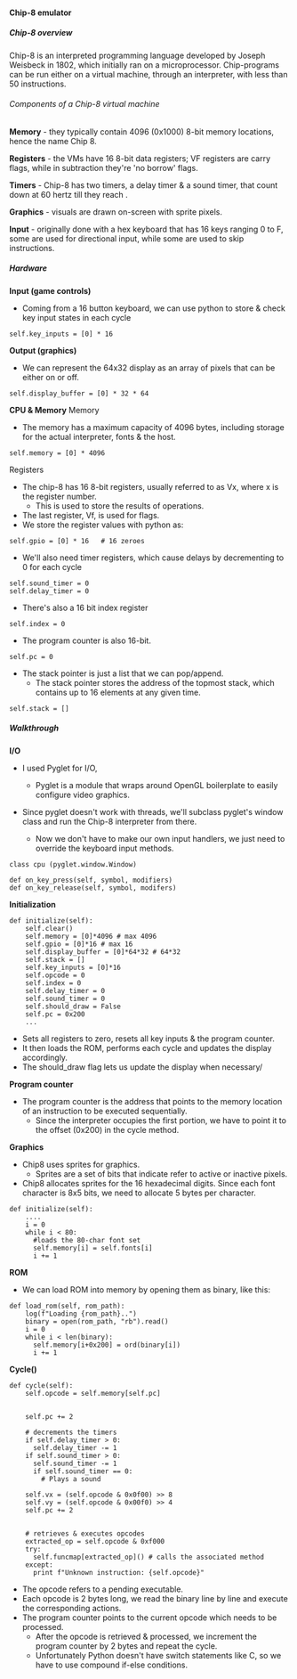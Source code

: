 #### Chip-8 emulator
##### Chip-8 overview
Chip-8 is an interpreted programming language developed by Joseph Weisbeck in 1802, which initially ran on a microprocessor. 
Chip-programs can be run either on a virtual machine, through an interpreter, with less than 50 instructions.

###### Components of a Chip-8 virtual machine
**Memory** - they typically contain 4096 (0x1000) 8-bit memory locations, hence the name Chip 8. 

**Registers** - the VMs have 16 8-bit data registers; VF registers are carry flags, while in subtraction they're 'no borrow' flags.

**Timers** - Chip-8 has two timers, a delay timer & a sound timer, that count down at 60 hertz till they reach .

**Graphics** - visuals are drawn on-screen with sprite pixels.

**Input** - originally done with a hex keyboard that has 16 keys ranging 0 to F, some are used for directional input, while some are used to skip instructions.


##### Hardware
**Input (game controls)**
- Coming from a 16 button keyboard, we can use python to store & check key input states in each cycle
```
self.key_inputs = [0] * 16
```

**Output (graphics)**
- We can represent the 64x32 display as an array of pixels that can be either on or off.
```
self.display_buffer = [0] * 32 * 64
```


**CPU & Memory**
Memory
- The memory has a maximum capacity of 4096 bytes, including storage for the actual interpreter, fonts & the host.
```
self.memory = [0] * 4096
```

Registers
- The chip-8 has 16 8-bit registers, usually referred to as Vx, where x is the register number.
	- This is used to store the results of operations.
- The last register, Vf, is used for flags.
- We store the register values with python as:
```
self.gpio = [0] * 16   # 16 zeroes
```
- We'll also need timer registers, which cause delays by decrementing to 0 for each cycle
```
self.sound_timer = 0
self.delay_timer = 0
```
- There's also a 16 bit index register
```
self.index = 0
```
- The program counter is also 16-bit.
```
self.pc = 0
```
- The stack pointer is just a list that we can pop/append.
	- The stack pointer stores the address of the topmost stack, which contains up to 16 elements at any given time.
```
self.stack = []
```
##### Walkthrough

**I/O**
-  I used Pyglet for I/O, 
	- Pyglet is a module that wraps around OpenGL boilerplate to easily configure video graphics.

- Since pyglet doesn't work with threads, we'll subclass pyglet's window class and run the Chip-8 interpreter from there.
	- Now we don't have to make our own input handlers, we just need to override the keyboard input methods.
```
class cpu (pyglet.window.Window)
```

```
def on_key_press(self, symbol, modifiers)
def on_key_release(self, symbol, modifers)
```


**Initialization**
```
def initialize(self): 
    self.clear() 
    self.memory = [0]*4096 # max 4096 
    self.gpio = [0]*16 # max 16 
    self.display_buffer = [0]*64*32 # 64*32 
    self.stack = [] 
    self.key_inputs = [0]*16   
    self.opcode = 0 
    self.index = 0 
    self.delay_timer = 0 
    self.sound_timer = 0 
    self.should_draw = False 
    self.pc = 0x200 
    ...
```
- Sets all registers to zero, resets all key inputs & the program counter.
- It then loads the ROM, performs each cycle and updates the display accordingly.
- The should_draw flag lets us update the display when necessary/


**Program counter**
- The program counter is the address that points to the memory location of an instruction to be executed sequentially.
	- Since the interpreter occupies the first portion, we have to point it to the offset (0x200) in the cycle method. 


**Graphics**
- Chip8 uses sprites for graphics. 
	- Sprites are a set of bits that indicate refer to active or inactive pixels. 
- Chip8 allocates sprites for the 16 hexadecimal digits. Since each font character is 8x5 bits, we need to allocate 5 bytes per character.
```
def initialize(self): 
    .... 
    i = 0 
    while i < 80: 
      #loads the 80-char font set 
      self.memory[i] = self.fonts[i] 
      i += 1
```


**ROM**
- We can load ROM into memory by opening them as binary, like this:
```
def load_rom(self, rom_path):
    log(f"Loading {rom_path}..") 
    binary = open(rom_path, "rb").read()
    i = 0
    while i < len(binary):
      self.memory[i+0x200] = ord(binary[i])
      i += 1
```


**Cycle()**
```
def cycle(self): 
    self.opcode = self.memory[self.pc]


    self.pc += 2
  
    # decrements the timers 
    if self.delay_timer > 0:
      self.delay_timer -= 1
    if self.sound_timer > 0:
      self.sound_timer -= 1
      if self.sound_timer == 0:
        # Plays a sound
```

```
    self.vx = (self.opcode & 0x0f00) >> 8
    self.vy = (self.opcode & 0x00f0) >> 4
    self.pc += 2


    # retrieves & executes opcodes
    extracted_op = self.opcode & 0xf000
    try:
      self.funcmap[extracted_op]() # calls the associated method 
    except:
      print f"Unknown instruction: {self.opcode}"
```
- The opcode refers to a pending executable.
- Each opcode is 2 bytes long, we read the binary line by line and execute the corresponding actions.
- The program counter points to the current opcode which needs to be processed.
	- After the opcode is retrieved & processed, we increment the program counter by 2 bytes and repeat the cycle.
	- Unfortunately Python doesn't have switch statements like C, so we have to use compound if-else conditions.